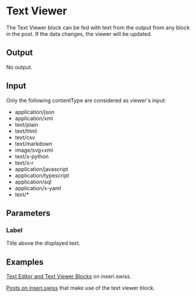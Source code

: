 # Text Viewer

The Text Viewer block can be fed with text from the output from any block in the post. If the data changes, the viewer will be updated.

## Output

No output.

## Input

Only the following contentType are considered as viewer's input:

- application/json
- application/xml
- text/plain
- text/html
- text/csv
- text/markdown
- image/svg+xml
- text/x-python
- text/x-r
- application/javascript
- application/typescript
- application/sql
- application/x-yaml
- text/\*

## Parameters

### Label

Title above the displayed text.

## Examples

[Text Editor and Text Viewer Blocks](https://inseri.swiss/2022/12/text-editor-and-text-viewer-blocks/) on inseri.swiss.

[Posts on inseri.swiss](https://inseri.swiss/tag/text-viewer/) that make use of the text viewer block.
